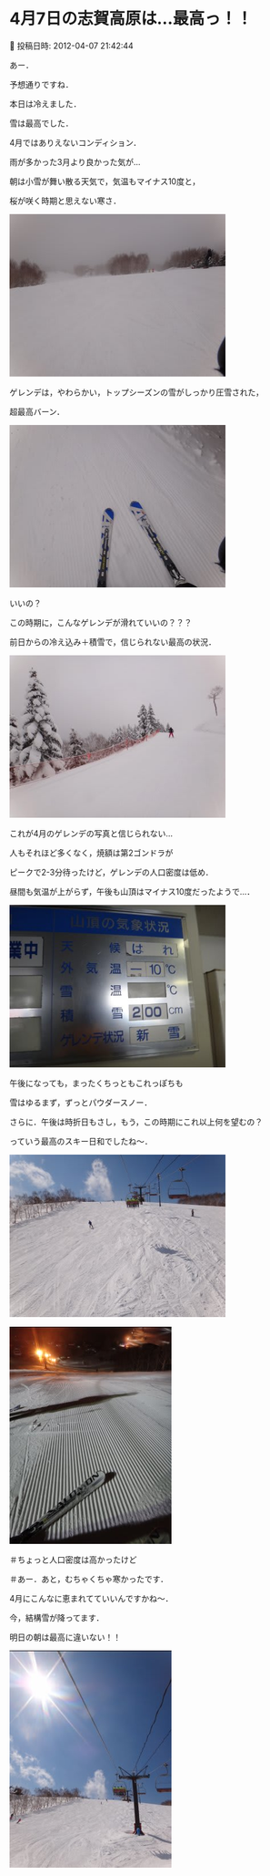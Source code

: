 # 4月7日の志賀高原は…最高っ！！

📅 投稿日時: 2012-04-07 21:42:44

あー．


予想通りですね．


本日は冷えました．


雪は最高でした．


4月ではありえないコンディション．


雨が多かった3月より良かった気が…





朝は小雪が舞い散る天気で，気温もマイナス10度と，


桜が咲く時期と思えない寒さ．




![b435b62c15fd1a11abcdafeaa54f0cf1.jpg](images/b435b62c15fd1a11abcdafeaa54f0cf1.jpg)




ゲレンデは，やわらかい，トップシーズンの雪がしっかり圧雪された，


超最高バーン．




![9248a41ed85716c351068792df22f2e9.jpg](images/9248a41ed85716c351068792df22f2e9.jpg)




いいの？


この時期に，こんなゲレンデが滑れていいの？？？


前日からの冷え込み＋積雪で，信じられない最高の状況．




![a07bca1cc36bd8fcabc928b66df7ce62.jpg](images/a07bca1cc36bd8fcabc928b66df7ce62.jpg)




これが4月のゲレンデの写真と信じられない…





人もそれほど多くなく，焼額は第2ゴンドラが


ピークで2-3分待ったけど，ゲレンデの人口密度は低め．


昼間も気温が上がらず，午後も山頂はマイナス10度だったようで…．




![3d8fdae5614cd5fdb6427608d4f47803.jpg](images/3d8fdae5614cd5fdb6427608d4f47803.jpg)







午後になっても，まったくちっともこれっぽちも


雪はゆるまず，ずっとパウダースノー．


さらに．午後は時折日もさし，もう，この時期にこれ以上何を望むの？


っていう最高のスキー日和でしたね～．




![e2bc1f64281bea471d9427e6f8512e25.jpg](images/e2bc1f64281bea471d9427e6f8512e25.jpg)






![8d0ca0f7b4f9c660a670aff1fab1b845.jpg](images/8d0ca0f7b4f9c660a670aff1fab1b845.jpg)




＃ちょっと人口密度は高かったけど


＃あー．あと，むちゃくちゃ寒かったです．


4月にこんなに恵まれてていいんですかね～．





今，結構雪が降ってます．





明日の朝は最高に違いない！！




![5228e34cdbc6e4608b81f2d8fa2c413a.jpg](images/5228e34cdbc6e4608b81f2d8fa2c413a.jpg)
